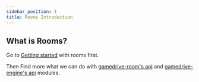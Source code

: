 ```yaml
---
sidebar_position: 1
title: Rooms Introduction
---
```


## What is Rooms?

Go to [Getting started](/getting-started/connect-custom-websocket-room-via-unity-engine) with rooms first.

Then Find more what we can do with [gamedrive-room's api](/api/server-side/modules/gamedrive-room) and [gamedrive-engine's api](/api/server-side/modules/gamedrive-engine) modules.

